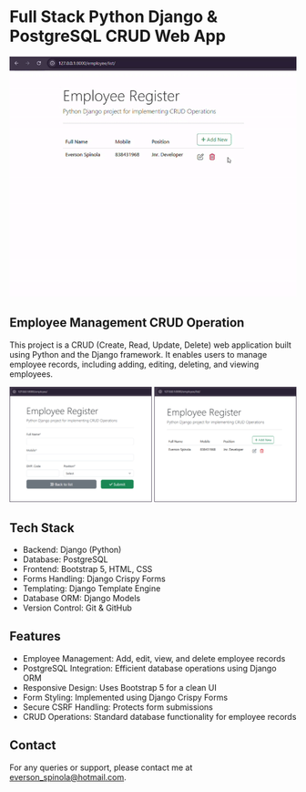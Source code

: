 # Full Stack Python Django & PostgreSQL CRUD Web App

<img src="imgs/django-crud-gif.gif" alt="CRUD System Demo" width="600">

## Employee Management CRUD Operation 
This project is a CRUD (Create, Read, Update, Delete) web application built using Python and the Django framework. It enables users to manage employee records, including adding, editing, deleting, and viewing employees.

<img src="imgs/Employee-Register-Django-CRUD-Pages.png" alt="CRUD System" width="800">

## Tech Stack
- Backend: Django (Python)
- Database: PostgreSQL
- Frontend: Bootstrap 5, HTML, CSS
- Forms Handling: Django Crispy Forms
- Templating: Django Template Engine
- Database ORM: Django Models
- Version Control: Git & GitHub

## Features
- Employee Management: Add, edit, view, and delete employee records 
- PostgreSQL Integration: Efficient database operations using Django ORM 
- Responsive Design: Uses Bootstrap 5 for a clean UI 
- Form Styling: Implemented using Django Crispy Forms
- Secure CSRF Handling: Protects form submissions
- CRUD Operations: Standard database functionality for employee records

## Contact
For any queries or support, please contact me at 
everson_spinola@hotmail.com.